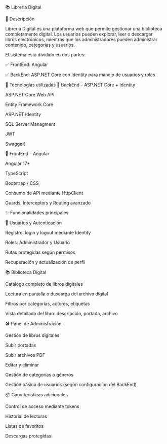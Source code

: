 📚 Libreria Digital

📖 Descripción

Libreria Digital es una plataforma web que permite gestionar una biblioteca completamente digital.
Los usuarios pueden explorar, leer o descargar libros electrónicos, mientras que los administradores pueden administrar contenido, categorías y usuarios.

El sistema está dividido en dos partes:

✅ FrontEnd: Angular

✅ BackEnd: ASP.NET Core con Identity para manejo de usuarios y roles

🧰 Tecnologías utilizadas
🔹 BackEnd – ASP.NET Core + Identity

ASP.NET Core Web API

Entity Framework Core

ASP.NET Identity

SQL Server Managment

JWT

Swagger)

🔹 FrontEnd – Angular

Angular 17+

TypeScript

Bootstrap / CSS

Consumo de API mediante HttpClient

Guards, Interceptors y Routing avanzado

✨ Funcionalidades principales

👤 Usuarios y Autenticación

Registro, login y logout mediante Identity

Roles: Administrador y Usuario

Rutas protegidas según permisos

Recuperación y actualización de perfil

📚 Biblioteca Digital

Catálogo completo de libros digitales

Lectura en pantalla o descarga del archivo digital

Filtros por categorías, autores, etiquetas

Vista detallada del libro: descripción, portada, archivo


🛠️ Panel de Administración

Gestión de libros digitales

Subir portadas

Subir archivos PDF

Editar y eliminar

Gestión de categorías o géneros

Gestión básica de usuarios (según configuración del BackEnd)

📦 Características adicionales

Control de acceso mediante tokens

Historial de lecturas

Listas de favoritos

Descargas protegidas
